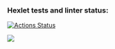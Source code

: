 ### Hexlet tests and linter status:
[![Actions Status](https://github.com/RedBeduin/qa-auto-engineer-javascript-project-44/actions/workflows/hexlet-check.yml/badge.svg)](https://github.com/RedBeduin/qa-auto-engineer-javascript-project-44/actions)

<a href="https://codeclimate.com/github/RedBeduin/qa-auto-engineer-javascript-project-44/maintainability"><img src="https://api.codeclimate.com/v1/badges/5bc29b26065dd7298b35/maintainability" /></a> 


